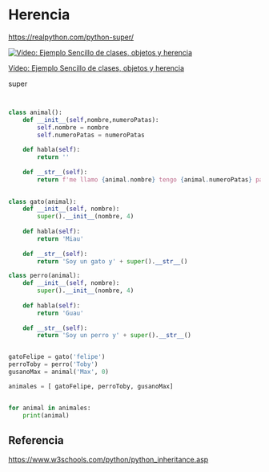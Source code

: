 # Herencia

https://realpython.com/python-super/

[![Vídeo: Ejemplo Sencillo de clases, objetos y herencia](https://img.youtube.com/vi/lDAZbM5GPYw/0.jpg)](https://youtu.be/lDAZbM5GPYw)

[Vídeo: Ejemplo Sencillo de clases, objetos y herencia](https://youtu.be/lDAZbM5GPYw)


super

```python


class animal():
    def __init__(self,nombre,numeroPatas):
        self.nombre = nombre
        self.numeroPatas = numeroPatas
        
    def habla(self):
        return ''
    
    def __str__(self):
        return f'me llamo {animal.nombre} tengo {animal.numeroPatas} patas y sueno asi: {animal.habla()}'
        

class gato(animal):
    def __init__(self, nombre):
        super().__init__(nombre, 4)
        
    def habla(self):
        return 'Miau'
    
    def __str__(self):
        return 'Soy un gato y' + super().__str__()

class perro(animal):
    def __init__(self, nombre):
        super().__init__(nombre, 4)
        
    def habla(self):
        return 'Guau'
    
    def __str__(self):
        return 'Soy un perro y' + super().__str__()


gatoFelipe = gato('felipe')
perroToby = perro('Toby')
gusanoMax = animal('Max', 0)

animales = [ gatoFelipe, perroToby, gusanoMax]


for animal in animales:
    print(animal)


```




## Referencia
https://www.w3schools.com/python/python_inheritance.asp